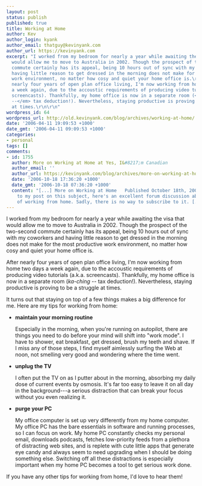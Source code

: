 ```yaml
---
layout: post
status: publish
published: true
title: Working at Home
author: Kev
author_login: kyank
author_email: thatguy@kevinyank.com
author_url: https://kevinyank.com
excerpt: "I worked from my bedroom for nearly a year while awaiting the visa that
  would allow me to move to Australia in 2002. Though the prospect of the two-second
  commute certainly has its appeal, being 10 hours out of sync with my coworkers and
  having little reason to get dressed in the morning does not make for the most productive
  work environment, no matter how cosy and quiet your home office is.\r\n\r\nAfter
  nearly four years of open plan office living, I'm now working from home two days
  a week again, due to the accoustic requirements of producing video tutorials (a.k.a.
  screencasts). Thankfully, my home office is now in a separate room (<em>ka-ching
  --</em> tax deduction!). Nevertheless, staying productive is proving to be a struggle
  at times.\r\n\r\n"
wordpress_id: 64
wordpress_url: http://old.kevinyank.com/blog/archives/working-at-home/
date: '2006-04-11 19:09:53 +1000'
date_gmt: '2006-04-11 09:09:53 +1000'
categories:
- personal
tags: []
comments:
- id: 1755
  author: More on Working at Home at Yes, I&#8217;m Canadian
  author_email: ''
  author_url: https://kevinyank.com/blog/archives/more-on-working-at-home/
  date: '2006-10-18 17:36:20 +1000'
  date_gmt: '2006-10-18 07:36:20 +1000'
  content: "[...] More on Working at Home   Published October 18th, 2006    Further
    to my post on this subject, here's an excellent forum discussion about the challenges
    of working from home. Sadly, there is no way to subscribe to it. [...]"
---
```

<p>I worked from my bedroom for nearly a year while awaiting the visa that would allow me to move to Australia in 2002. Though the prospect of the two-second commute certainly has its appeal, being 10 hours out of sync with my coworkers and having little reason to get dressed in the morning does not make for the most productive work environment, no matter how cosy and quiet your home office is.</p>
<p>After nearly four years of open plan office living, I'm now working from home two days a week again, due to the accoustic requirements of producing video tutorials (a.k.a. screencasts). Thankfully, my home office is now in a separate room (<em>ka-ching --</em> tax deduction!). Nevertheless, staying productive is proving to be a struggle at times.</p>
<p><a id="more"></a><a id="more-64"></a>It turns out that staying on top of a few things makes a big difference for me. Here are my tips for working from home:</p>
<ul>
<li>
<p><strong>maintain your morning routine</strong></p>
<p>Especially in the morning, when you're running on autopilot, there are things you need to do before your mind will shift into "work mode". I have to shower, eat breakfast, get dressed, brush my teeth and shave. If I miss any of those steps, I find myself aimlessly surfing the Web at noon, not smelling very good and wondering where the time went.</p>
</li>
<li>
<p><strong>unplug the TV</strong></p>
<p>I often put the TV on as I putter about in the morning, absorbing my daily dose of current events by osmosis. It's far too easy to leave it on all day in the background---a serious distraction that can break your focus without you even realizing it.</p>
</li>
<li>
<p><strong>purge your PC</strong></p>
<p>My office computer is set up very differently from my home computer. My office PC has the bare essentials in software and running processes, so I can focus on work. My home PC constantly checks my personal email, downloads podcasts, fetches low-priority feeds from a plethora of distracting web sites, and is replete with cute little apps that generate eye candy and always seem to need upgrading when I should be doing something else. Switching off all these distractions is especially important when my home PC becomes a tool to get serious work done.</p>
</li>
</ul>
<p>If you have any other tips for working from home, I'd love to hear them!</p>
